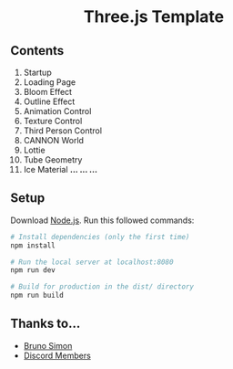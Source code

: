 # <p style="text-align: center;">Three.js Template</p>

## Contents
1. Startup
2. Loading Page
3. Bloom Effect
4. Outline Effect
5. Animation Control
6. Texture Control  
7. Third Person Control
8. CANNON World
9. Lottie
10. Tube Geometry
11. Ice Material
__... ... ...__

## Setup
Download [Node.js](https://nodejs.org/en/download/).
Run this followed commands:

``` bash
# Install dependencies (only the first time)
npm install

# Run the local server at localhost:8080
npm run dev

# Build for production in the dist/ directory
npm run build
```

## Thanks to...
* [Bruno Simon](https://threejs-journey.com/)
* [Discord Members](https://discord.gg/56GBJwAnUS)

